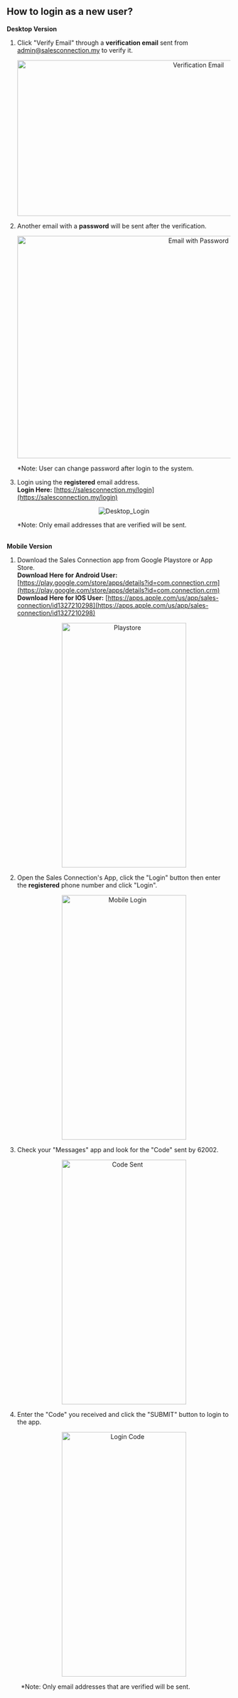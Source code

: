 ## How to login as a new user?
  **Desktop Version**<br>
  1. Click "Verify Email" through a **verification email** sent from admin@salesconnection.my to verify it.<br>

     <p align="center">
       <img src="img/Email_New_User_Received.png" alt="Verification Email" width="800" height="350">
     </p>

  2. Another email with a **password** will be sent after the verification.<br>

     <p align="center">
       <img src="img/Email_with_Password.png" alt="Email with Password" width="800" height="500">
     </p>

     *Note: User can change password after login to the system.<br>
  
  3. Login using the **registered** email address.<br>
     **Login Here:** [https://salesconnection.my/login](https://salesconnection.my/login)<br>

     <p align="center">
       <img src="img/Login_Page_Desktop.png" alt="Desktop_Login">
     </p>

     *Note: Only email addresses that are verified will be sent.<br><br>

  **Mobile Version**<br>
  1. Download the Sales Connection app from Google Playstore or App Store.<br>
     **Download Here for Android User:** [https://play.google.com/store/apps/details?id=com.connection.crm](https://play.google.com/store/apps/details?id=com.connection.crm)<br>
     **Download Here for IOS User:** [https://apps.apple.com/us/app/sales-connection/id1327210298](https://apps.apple.com/us/app/sales-connection/id1327210298)<br>

     <p align="center">
       <img src="img/Download_app.png" alt="Playstore" width="280" height="550">
     </p>
  
  2. Open the Sales Connection's App, click the "Login" button then enter the **registered** phone number and click "Login".<br>

     <p align="center">
       <img src="img/Login_Page_Mobile.png" alt="Mobile Login" width="280" height="550">
     </p>

  3. Check your "Messages" app and look for the "Code" sent by 62002.<br>

     <p align="center">
       <img src="img/Code_In_Messages.png" alt="Code Sent" width="280" height="550">
     </p>

  4. Enter the "Code" you received and click the "SUBMIT" button to login to the app.<br>

     <p align="center">
       <img src="img/Login_Code.png" alt="Login Code" width="280" height="550">
     </p>
  
&emsp;&emsp; *Note: Only email addresses that are verified will be sent.<br><br>
